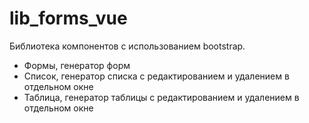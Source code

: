 # lib_forms_vue

Библиотека компонентов с использованием bootstrap.

- Формы, генератор форм
- Список, генератор списка с редактированием и удалением в отдельном окне
- Таблица, генератор таблицы с редактированием и удалением в отдельном окне

